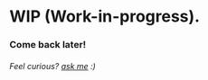# WIP (Work-in-progress).

### Come back later!
###### Feel curious? [ask me](https://t.me/pedromrtz) :)